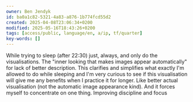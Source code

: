 ```yaml
---
owner: Ben Jendyk
id: ba0a1c82-5321-4a83-a876-1b774fcd55d2
created: 2025-04-08T23:06:34+0200
modified: 2025-05-16T18:43:26+0200
tags: [access/public, language/en, a/ip, tf/quarter]
key-words: []
---
```


While trying to sleep (after 22:30) just, always, and only do the visualisations. The "inner looking that makes images appear automatically" for lack of better description. This clarifies and simplifies what exactly I'm allowed to do while sleeping and I'm very curious to see if this visualisation will give me any benefits when I practice it for longer. Like better actual visualisation (not the automatic image appearance kind). And it forces myself to concentrate on one thing. Improving discipline and focus 